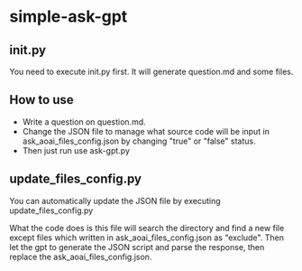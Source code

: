 # simple-ask-gpt

## init.py

You need to execute init.py first. It will generate question.md and some files. 

## How to use

- Write a question on question.md.
- Change the JSON file to manage what source code will be input in ask_aoai_files_config.json by changing "true" or "false" status.
- Then just run use ask-gpt.py

## update_files_config.py
You can automatically  update the JSON file by executing update_files_config.py

What the code does is this file will search the directory and find a new file except files which written in ask_aoai_files_config.json as "exclude".
Then let the gpt to generate the JSON script and parse the response, then replace the ask_aoai_files_config.json. 

